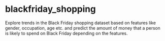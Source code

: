 # blackfriday_shopping
Explore trends in the Black Friday shopping dataset based on features like gender, occupation, age etc. and predict the amount of money that a person is likely to spend on Black Friday depending on the features.
